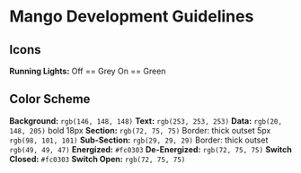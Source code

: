 # Mango Development Guidelines

## Icons 
**Running Lights:** Off == Grey On == Green 

## Color Scheme
**Background:** `rgb(146, 148, 148)`
**Text:** `rgb(253, 253, 253)`
**Data:** `rgb(20, 148, 205)` bold 18px
**Section:** `rgb(72, 75, 75)` Border: thick outset 5px `rgb(98, 101, 101)`
**Sub-Section:** `rgb(29, 29, 29)` Border: thick outset `rgb(49, 49, 47)`
**Energized:** `#fc0303`
**De-Energized:** `rgb(72, 75, 75)`
**Switch Closed:** `#fc0303`
**Switch Open:** `rgb(72, 75, 75)`